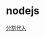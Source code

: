 # nodejs

[分割代入](https://developer.mozilla.org/ja/docs/Web/JavaScript/Reference/Operators/Destructuring_assignment)
